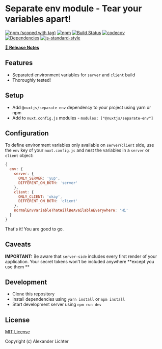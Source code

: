 # Separate env module - Tear your variables apart!
[![npm (scoped with tag)](https://img.shields.io/npm/v/@nuxtjs/separate-env/latest.svg?style=flat-square)](https://npmjs.com/package/@nuxtjs/separate-env)
[![npm](https://img.shields.io/npm/dt/@nuxtjs/separate-env.svg?style=flat-square)](https://npmjs.com/package/@nuxtjs/separate-env)
[![Build Status](https://travis-ci.org/nuxt-community/separate-env-module.svg?branch=master)](https://travis-ci.org/nuxt-community/separate-env-module)
[![codecov](https://codecov.io/gh/nuxt-community/separate-env-module/branch/master/graph/badge.svg)](https://codecov.io/gh/nuxt-community/separate-env-module)
[![Dependencies](https://david-dm.org/nuxt-community/separate-env-module/status.svg?style=flat-square)](https://david-dm.org/nuxt-community/separate-env-module)
[![js-standard-style](https://img.shields.io/badge/code_style-standard-brightgreen.svg?style=flat-square)](http://standardjs.com)

>

[📖 **Release Notes**](./CHANGELOG.md)

## Features

* Separated environment variables for `server` and `client` build
* Thoroughly tested!

## Setup

- Add `@nuxtjs/separate-env` dependency to your project using yarn or npm
- Add to `nuxt.config.js` modules - `modules: ["@nuxtjs/separate-env"]`

## Configuration

To define environment variables only available on `server`/`client` side,
use the `env` key of your `nuxt.config.js` and nest the variables
in a `server` or `client` object:

```js
{
  env: {
    server: {
      ONLY_SERVER: 'yup',
      DIFFERENT_ON_BOTH: 'server'
    },
    client: {
      ONLY_CLIENT: 'okay',
      DIFFERENT_ON_BOTH: 'client'
    },
    normalEnvVariableThatWillBeAvailableEverywhere: 'Hi'
  }
}
```

That's it! You are good to go.

## Caveats

**IMPORTANT:** Be aware that `server-side` includes every first render of your application.
Your secret tokens won't be included anywhere **except you use them **

## Development

- Clone this repository
- Install dependencies using `yarn install` or `npm install`
- Start development server using `npm run dev`

## License

[MIT License](./LICENSE)

Copyright (c) Alexander Lichter
